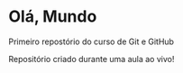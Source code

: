 # Olá, Mundo
 Primeiro repostório do curso de Git e GitHub

Repositório criado durante uma aula ao vivo!
